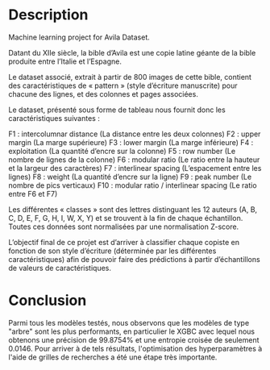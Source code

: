 # Description
Machine learning project for Avila Dataset.

Datant du XIIe siècle, la bible d’Avila est une copie latine géante de la bible produite entre l’Italie et l’Espagne.

Le dataset associé, extrait à partir de 800 images de cette bible, contient des caractéristiques de « pattern » (style d’écriture manuscrite) pour chacune des lignes, et des colonnes et pages associées.

Le dataset, présenté sous forme de tableau nous fournit donc les caractéristiques suivantes :

F1 : intercolumnar distance (La distance entre les deux colonnes)
F2 : upper margin (La marge supérieure)
F3 : lower margin (La marge inférieure)
F4 : exploitation (La quantité d’encre sur la colonne)
F5 : row number (Le nombre de lignes de la colonne)
F6 : modular ratio (Le ratio entre la hauteur et la largeur des caractères)
F7 : interlinear spacing (L’espacement entre les lignes)
F8 : weight (La quantité d’encre sur la ligne)
F9 : peak number (Le nombre de pics verticaux)
F10 : modular ratio / interlinear spacing (Le ratio entre F6 et F7)

Les différentes « classes » sont des lettres distinguant les 12 auteurs (A, B, C, D, E, F, G, H, I, W, X, Y) et se trouvent à la fin de chaque échantillon.
Toutes ces données sont normalisées par une normalisation Z-score.

L’objectif final de ce projet est d’arriver à classifier chaque copiste en fonction de son style d’écriture (déterminée par les différentes caractéristiques) afin de pouvoir faire des prédictions à partir d’échantillons de valeurs de caractéristiques.

# Conclusion

Parmi tous les modèles testés, nous observons que les modèles de type "arbre" sont les plus performants, en particulier le XGBC avec lequel nous obtenons une précision de 99.8754% et une entropie croisée de seulement 0.0146. Pour arriver à de tels résultats, l'optimisation des hyperparamètres à l'aide de grilles de recherches a été une étape très importante.

